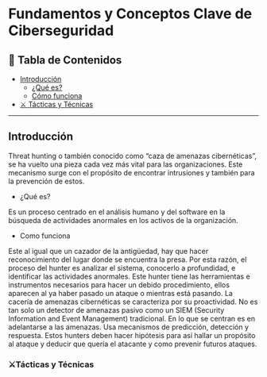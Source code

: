 # Fundamentos y Conceptos Clave de Ciberseguridad

## 📄 Tabla de Contenidos
<!-- TOC -->
- [Introducción](#introducción)
  - [¿Qué es?](#-qué-es)
  - [Cómo funciona](#-cómo-funciona)
- [⚔️ Tácticas y Técnicas](#️tácticas-y-técnicas)

<!-- /TOC -->
---

## Introducción
Threat hunting o también conocido como “caza de amenazas cibernéticas”, se ha vuelto una pieza cada vez más vital para las organizaciones. Este mecanismo surge con el propósito de encontrar intrusiones y también para la prevención de estos.

- ¿Qué es?
  
Es un proceso centrado en el análisis humano y del software en la búsqueda de actividades anormales en los activos de la organización.

- Como funciona
  
Este al igual que un cazador de la antigüedad, hay que hacer reconocimiento del lugar donde se encuentra la presa. Por esta razón, el proceso del hunter es analizar el sistema, conocerlo a profundidad, e identificar las actividades anormales.
Este hunter tiene las herramientas e instrumentos necesarios para hacer un debido procedimiento, ellos aparecen al ya haber pasado un ataque o mientras está pasando.
La cacería de amenazas cibernéticas se caracteriza por su proactividad. No es tan solo un detector de amenazas pasivo como un SIEM (Security Information and Event Management) tradicional. 
En lo que se centran es en adelantarse a las amenazas. Usa mecanismos de predicción, detección y respuesta.
Estos hunters deben hacer hipótesis para así hallar un propósito al ataque y deducir que quería el atacante y como prevenir futuros ataques.


### ⚔️Tácticas y Técnicas
